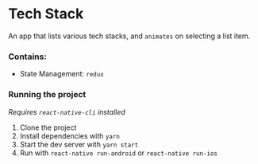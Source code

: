 # Tech Stack
An app that lists various tech stacks, and `animates` on selecting a list item.

### Contains:
- State Management: `redux`

### Running the project
_Requires `react-native-cli` installed_

1. Clone the project
2. Install dependencies with `yarn`
3. Start the dev server with `yarn start`
4. Run with `react-native run-android` or `react-native run-ios`
